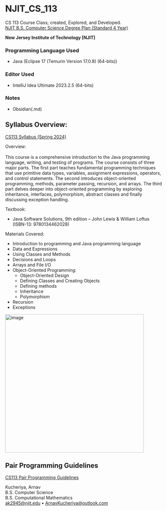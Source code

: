 # NJIT_CS_113
CS 113 Course Class; created, Explored, and Developed. <br>
[NJIT B.S. Computer Science Degree Plan (Standard 4 Year)](https://catalog.njit.edu/undergraduate/computing-sciences/computer-science/bs/)


**New Jersey Institute of Technology \[NJIT]**

### Programming Language Used
- Java (Eclipse 17 (Temurin Version 17.0.8) (64-bits))
### Editor Used
- IntelliJ Idea Ultimate 2023.2.5 (64-bits)
### Notes
- Obsidian(.md)

## Syllabus Overview:
[CS113 Syllabus (Spring 2024)](https://github.com/ArnavKucheriya/NJIT_CS113/blob/master/NJIT_CS113_Spring2024_Guidelines/NJIT_CS113_Spring2024_Syllabus.pdf)

Overview: <br><br>
This course is a comprehensive introduction to the Java programming language, writing, and testing of
programs. The course consists of three major parts. The first part teaches fundamental programming
techniques that use primitive data types, variables, assignment expressions, operators, and control
statements. The second introduces object-oriented programming, methods, parameter passing, recursion, and
arrays. The third part delves deeper into object-oriented programming by exploring inheritance, interfaces,
polymorphism, abstract classes and finally discussing exception handling.

Textbook: <br>
- Java Software Solutions, 9th edition – John Lewis & William Loftus (ISBN-13: 9780134462028)

Materials Covered: <br>
- Introduction to programming and Java programming language
- Data and Expressions
- Using Classes and Methods
- Decisions and Loops
- Arrays and File I/O
- Object-Oriented Programming:
  - Object-Oriented Design
  - Defining Classes and Creating Objects
  - Defining methods
  - Inheritance
  - Polymorphism
- Recursion
- Exceptions

<img width="443" alt="image" src="https://github.com/ArnavKucheriya/NJIT_CS113/assets/114359370/7f97c96b-d87c-4467-bb45-5e8291161cbe">

## Pair Programming Guidelines
[CS113 Pair Programming Guidelines](https://github.com/ArnavKucheriya/NJIT_CS113/blob/master/NJIT_CS113_Spring2024_Guidelines/CS113_Pair_Programming_Guidelines.pdf)

Kucheriya, Arnav  
B.S. Computer Science  
B.S. Computational Mathematics  
ak2945@njit.edu • ArnavKucheriya@outlook.com


